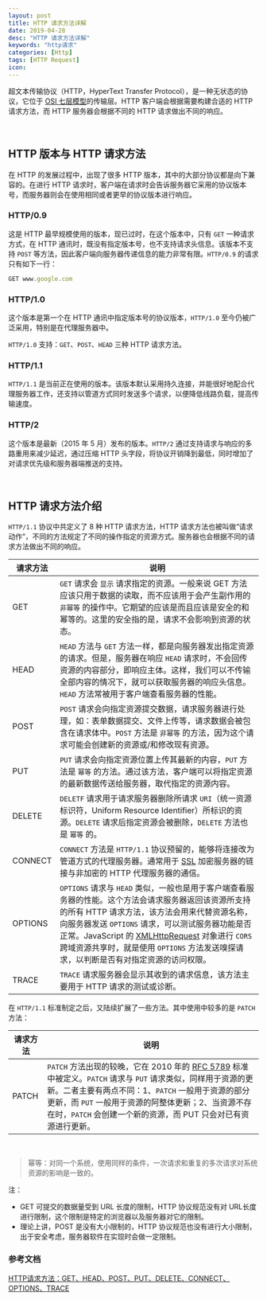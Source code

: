 ```yaml
---
layout: post
title: HTTP 请求方法详解
date: 2019-04-28
desc: "HTTP 请求方法详解"
keywords: "http请求"
categories: [Http]
tags: [HTTP Request]
icon:
---
```


超文本传输协议（HTTP，HyperText Transfer Protocol），是一种无状态的协议，它位于 [OSI 七层模型](https://zh.wikipedia.org/wiki/OSI%E6%A8%A1%E5%9E%8B)的传输层。HTTP 客户端会根据需要构建合适的 HTTP 请求方法，而 HTTP 服务器会根据不同的 HTTP 请求做出不同的响应。

<br>

## HTTP 版本与 HTTP 请求方法

在 HTTP 的发展过程中，出现了很多 HTTP 版本，其中的大部分协议都是向下兼容的。在进行 HTTP 请求时，客户端在请求时会告诉服务器它采用的协议版本号，而服务器则会在使用相同或者更早的协议版本进行响应。

### HTTP/0.9

这是 HTTP 最早规模使用的版本，现已过时，在这个版本中，只有 `GET` 一种请求方式，在 HTTP 通讯时，既没有指定版本号，也不支持请求头信息。该版本不支持 `POST` 等方法，因此客户端向服务器传递信息的能力非常有限。`HTTP/0.9` 的请求只有如下一行：

~~~javascript
GET www.google.com
~~~

### HTTP/1.0

这个版本是第一个在 HTTP 通讯中指定版本号的协议版本，`HTTP/1.0` 至今仍被广泛采用，特别是在代理服务器中。

`HTTP/1.0` 支持：`GET`、`POST`、`HEAD` 三种 HTTP 请求方法。

### HTTP/1.1

`HTTP/1.1` 是当前正在使用的版本。该版本默认采用持久连接，并能很好地配合代理服务器工作，还支持以管道方式同时发送多个请求，以便降低线路负载，提高传输速度。

### HTTP/2

这个版本是最新（2015 年 5 月）发布的版本。`HTTP/2` 通过支持请求与响应的多路重用来减少延迟，通过压缩 HTTP 头字段，将协议开销降到最低，同时增加了对请求优先级和服务器端推送的支持。

<br>

## HTTP 请求方法介绍

`HTTP/1.1` 协议中共定义了 8 种 HTTP 请求方法，HTTP 请求方法也被叫做“请求动作”，不同的方法规定了不同的操作指定的资源方式。服务器也会根据不同的请求方法做出不同的响应。

|请求方法|说明|
|---|---|
|GET|`GET` 请求会 `显示` 请求指定的资源。一般来说 GET 方法应该只用于数据的读取，而不应该用于会产生副作用的 `非幂等` 的操作中。它期望的应该是而且应该是安全的和幂等的。这里的安全指的是，请求不会影响到资源的状态。|
|HEAD|`HEAD` 方法与 `GET` 方法一样，都是向服务器发出指定资源的请求。但是，服务器在响应 `HEAD` 请求时，不会回传资源的内容部分，即响应主体。这样，我们可以不传输全部内容的情况下，就可以获取服务器的响应头信息。`HEAD` 方法常被用于客户端查看服务器的性能。|
|POST|`POST` 请求会向指定资源提交数据，请求服务器进行处理，如：表单数据提交、文件上传等，请求数据会被包含在请求体中。`POST` 方法是 `非幂等` 的方法，因为这个请求可能会创建新的资源或/和修改现有资源。|
|PUT|`PUT` 请求会向指定资源位置上传其最新的内容，`PUT` 方法是 `幂等` 的方法。通过该方法，客户端可以将指定资源的最新数据传送给服务器，取代指定的资源内容。|
|DELETE|`DELETF` 请求用于请求服务器删除所请求 `URI`（统一资源标识符，Uniform Resource Identifier）所标识的资源。`DELETE` 请求后指定资源会被删除，`DELETE` 方法也是 `幂等` 的。|
|CONNECT|`CONNECT` 方法是 `HTTP/1.1` 协议预留的，能够将连接改为管道方式的代理服务器。通常用于 [SSL](https://zh.wikipedia.org/wiki/%E5%82%B3%E8%BC%B8%E5%B1%A4%E5%AE%89%E5%85%A8%E6%80%A7%E5%8D%94%E5%AE%9A) 加密服务器的链接与非加密的 HTTP 代理服务器的通信。|
|OPTIONS|`OPTIONS` 请求与 `HEAD` 类似，一般也是用于客户端查看服务器的性能。这个方法会请求服务器返回该资源所支持的所有 HTTP 请求方法，该方法会用来代替资源名称，向服务器发送 `OPTIONS` 请求，可以测试服务器功能是否正常。JavaScript 的 [XMLHttpRequest](https://developer.mozilla.org/zh-CN/docs/Web/API/XMLHttpRequest) 对象进行 `CORS` 跨域资源共享时，就是使用 `OPTIONS` 方法发送嗅探请求，以判断是否有对指定资源的访问权限。|
|TRACE|`TRACE` 请求服务器会显示其收到的请求信息，该方法主要用于 HTTP 请求的测试或诊断。|

在 `HTTP/1.1` 标准制定之后，又陆续扩展了一些方法。其中使用中较多的是 `PATCH` 方法：

|请求方法|说明|
|---|---|
|PATCH|`PATCH` 方法出现的较晚，它在 2010 年的 [RFC 5789](https://tools.ietf.org/html/rfc5789) 标准中被定义。`PATCH` 请求与 `PUT` 请求类似，同样用于资源的更新。二者主要有两点不同：1、`PATCH` 一般用于资源的部分更新，而 `PUT` 一般用于资源的阿整体更新；2、当资源不存在时，`PATCH` 会创建一个新的资源，而 PUT 只会对已有资源进行更新。|

<br>

> 幂等：对同一个系统，使用同样的条件，一次请求和重复的多次请求对系统资源的影响是一致的。

注：

- GET 可提交的数据量受到 URL 长度的限制，HTTP 协议规范没有对 URL长度进行限制，这个限制是特定的浏览器以及服务器对它的限制。
- 理论上讲，POST 是没有大小限制的，HTTP 协议规范也没有进行大小限制，出于安全考虑，服务器软件在实现时会做一定限制。

### 参考文档

[HTTP请求方法：GET、HEAD、POST、PUT、DELETE、CONNECT、OPTIONS、TRACE](https://itbilu.com/other/relate/EkwKysXIl.html "hp")
